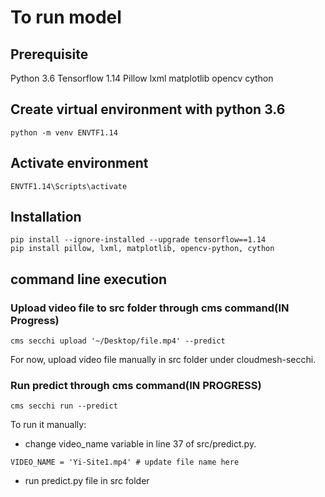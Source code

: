 # To run model

## Prerequisite

Python 3.6
Tensorflow 1.14
Pillow
lxml
matplotlib
opencv
cython

## Create virtual environment with python 3.6

```
python -m venv ENVTF1.14
``` 

## Activate environment

```
ENVTF1.14\Scripts\activate

```
## Installation

```
pip install --ignore-installed --upgrade tensorflow==1.14
pip install pillow, lxml, matplotlib, opencv-python, cython

```

## command line execution

### Upload video file to src folder through cms command(IN Progress)

```
cms secchi upload '~/Desktop/file.mp4' --predict
```

For now, upload video file manually in src folder under cloudmesh-secchi.

### Run predict through cms command(IN PROGRESS)

```
cms secchi run --predict
```

To run it manually: 

* change video_name variable in line 37 of src/predict.py.

```
VIDEO_NAME = 'Yi-Site1.mp4' # update file name here
```
* run predict.py file in src folder